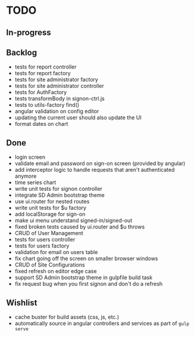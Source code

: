 TODO
===

In-progress
---



Backlog
---

* tests for report controller
* tests for report factory
* tests for site administrator factory
* tests for site administrator controller
* tests for AuthFactory
* tests transformBody in signon-ctrl.js
* tests to utils-factory find()
* angular validation on config editor
* updating the current user should also update the UI
* format dates on chart

Done
---

* login screen
* validate email and password on sign-on screen (provided by angular)
* add interceptor logic to handle requests that aren't authenticated anymore
* time series chart
* write unit tests for signon controller
* integrate SD Admin bootstrap theme
* use ui.router for nested routes
* write unit tests for $u factory
* add localStorage for sign-on
* make ui menu understand signed-in/signed-out
* fixed broken tests caused by ui.router and $u throws
* CRUD of User Management
* tests for users controller
* tests for users factory
* validation for email on users table
* fix chart going off the screen on smaller browser windows
* CRUD of Site Configurations
* fixed refresh on editor edge case
* support SD Admin bootstrap theme in gulpfile build task
* fix request bug when you first signon and don't do a refresh

Wishlist
---

* cache buster for build assets (css, js, etc.)
* automatically source in angular controllers and services as part of `gulp serve`
